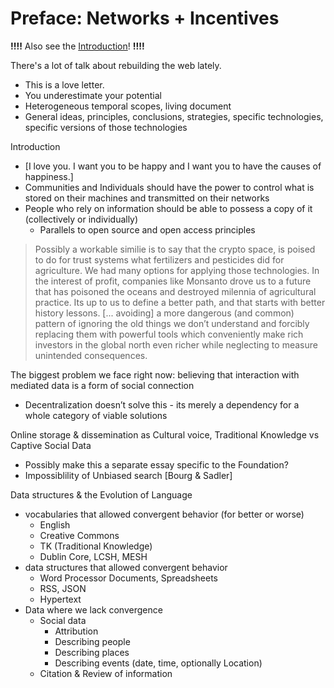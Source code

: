 # Preface: Networks + Incentives


**!!!!**
Also see the [Introduction](introduction.md)!
**!!!!**

There's a lot of talk about rebuilding the web lately.
* This is a love letter.
* You underestimate your potential
* Heterogeneous temporal scopes, living document
* General ideas, principles, conclusions, strategies,  specific technologies, specific versions of those technologies

Introduction
* [I love you. I want you to be happy and I want you to have the causes of happiness.]
* Communities and Individuals should have the power to control what is stored on their machines and transmitted on their networks
* People who rely on information should be able to possess a copy of it (collectively or individually)
    * Parallels to open source and open access principles

> Possibly a workable similie is to say that the crypto space, is poised to do for trust systems what fertilizers and pesticides did for agriculture. We had many options for applying those technologies. In the interest of profit, companies like Monsanto drove us to a future that has poisoned the oceans and destroyed milennia of agricultural practice. Its up to us to define a better path, and that starts with better history lessons.  [... avoiding] a more dangerous (and common) pattern of ignoring the old things we don’t understand and forcibly replacing them with powerful tools which conveniently make rich investors in the global north even richer while neglecting to measure unintended consequences.

The biggest problem we face right now: believing that interaction with mediated data is a form of social connection
* Decentralization doesn’t solve this - its merely a dependency for a whole category of viable solutions

Online storage & dissemination as Cultural voice, Traditional Knowledge vs Captive Social Data
* Possibly make this a separate essay specific to the Foundation?
* Impossiblility of Unbiased search [Bourg & Sadler]

Data structures & the Evolution of Language
*  vocabularies that allowed convergent behavior (for better or worse)
    * English
    * Creative Commons
    * TK (Traditional Knowledge)
    * Dublin Core, LCSH, MESH
* data structures that allowed convergent behavior
    * Word Processor Documents, Spreadsheets
    * RSS, JSON
    * Hypertext
* Data where we lack convergence
    * Social data
        * Attribution
        * Describing people
        * Describing places
        * Describing events (date, time, optionally Location)
    * Citation & Review of information

